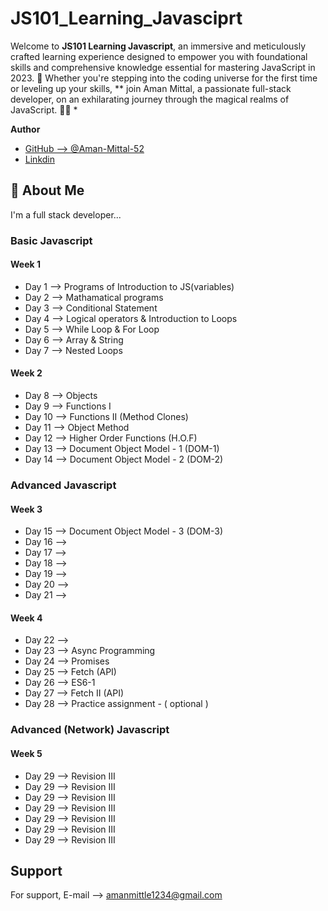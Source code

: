 # JS101_Learning_Javasciprt

Welcome to **JS101 Learning Javascript**, an immersive and meticulously crafted learning experience designed to empower you with foundational skills and comprehensive knowledge essential for mastering JavaScript in 2023. 🌟 Whether you're stepping into the coding universe for the first time or leveling up your skills, 
** join Aman Mittal, a passionate full-stack developer, on an exhilarating journey through the magical realms of JavaScript. 🚀✨ * 

**Author**

- [GitHub --> @Aman-Mittal-52](https://www.github.com/Aman-Mittal-52)
- [Linkdin](https://www.linkedin.com/in/aman-mittal-22833b288/)

## 🚀 About Me
I'm a full stack developer...

### Basic Javascript
#### Week 1 
  - Day 1 -->  Programs of Introduction to JS(variables)
  - Day 2 -->  Mathamatical programs
  - Day 3 -->  Conditional Statement
  - Day 4 -->  Logical operators & Introduction to Loops
  - Day 5 -->  While Loop & For Loop
  - Day 6 -->  Array & String
  - Day 7 -->  Nested Loops

#### Week 2
  - Day 8 --> Objects
  - Day 9 --> Functions I
  - Day 10 --> Functions II (Method Clones)
  - Day 11 --> Object Method
  - Day 12 --> Higher Order Functions (H.O.F)
  - Day 13 --> Document Object Model - 1 (DOM-1)
  - Day 14 --> Document Object Model - 2 (DOM-2)

### Advanced Javascript

#### Week 3
  - Day 15 --> Document Object Model - 3 (DOM-3)
  - Day 16 --> 
  - Day 17 --> 
  - Day 18 --> 
  - Day 19 --> 
  - Day 20 --> 
  - Day 21 -->

#### Week 4
  - Day 22 --> 
  - Day 23 --> Async Programming
  - Day 24 --> Promises
  - Day 25 --> Fetch (API)
  - Day 26 --> ES6-1
  - Day 27 --> Fetch II (API)
  - Day 28 --> Practice assignment - ( optional )

### Advanced (Network) Javascript

#### Week 5
  - Day 29 --> Revision III
  - Day 29 --> Revision III
  - Day 29 --> Revision III
  - Day 29 --> Revision III
  - Day 29 --> Revision III
  - Day 29 --> Revision III
  - Day 29 --> Revision III


## Support

For support, E-mail --> amanmittle1234@gmail.com